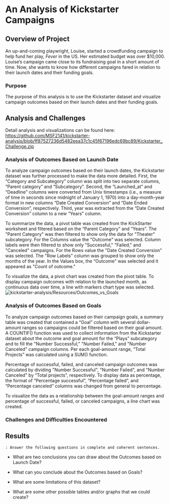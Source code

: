# An Analysis of Kickstarter Campaigns


## **Overview of Project**
An up-and-coming playwright, Louise, started a crowdfunding campaign to help fund her play, *Fever* in the US. Her estimated budget was over $10,000. Louise’s campaign came close to its fundraising goal in a short amount of time. Now, she wants to know how different campaigns fared in relation to their launch dates and their funding goals. 

### Purpose
The purpose of this analysis is to use the Kickstarter dataset and visualize campaign outcomes based on their launch dates and their funding goals. 


## **Analysis and Challenges**
Detail analysis and visualizations can be found here:
https://github.com/MSF2141/kickstarter-analysis/blob/ff87527236d5482eea37c1c45f67196edc69bc89/Kickstarter_Challenge.zip

### Analysis of Outcomes Based on Launch Date
To analyze campaign outcomes based on their launch dates, the Kickstarter dataset was further processed to make the data more detailed. First, the “Category and Subcategory” column was split into two separate columns, “Parent category” and “Subcategory”. Second, the “Launched_at” and “Deadline” columns were converted from Unix timestamps (i.e., a measure of time in seconds since midnight of January 1, 1970) into a day-month-year format in new columns “Date Created Conversion” and “Date Ended Conversion”, respectively. Third, year was extracted from the “Date Created Conversion” column to a new “Years” column.  

To summarize the data, a pivot table was created from the KickStarter worksheet and filtered based on the “Parent Category” and “Years”. The "Parent Category" was then filtered to show only the data for "Theater" subcategory. For the Columns value the "Outcome" was selected. Column labels were then filtered to show only "Successful," "Failed," and "Canceled" campaigns. For the Rows value the "Date Created Conversion" was selected. The "Row Labels" column was grouped to show only the months of the year. In the Values box, the “Outcome" was selected and it appeared as "Count of outcome."	

To visualize the data, a pivot chart was created from the pivot table. To display campaign outcomes with relation to the launched month, as continuous data over time, a line with markers chart type was selected. 
![kickstarter-analysis/Resources/Outcomes_vs_Goals](https://github.com/MSF2141/kickstarter-analysis/Resources/Theater_Outcomes_vs_Launch.png) 


### Analysis of Outcomes Based on Goals
To analyze campaign outcomes based on their campaign goals, a summary table was created that contained a “Goal” column with several dollar-amount ranges so campaigns could be filtered based on their goal amount.  A COUNTIF() function was used to collect information from the Kickstarter dataset about the outcome and goal amount for the “Plays” subcategory and to fill the "Number Successful," "Number Failed," and "Number Canceled" campaign columns. Per each goal-amount range, “Total  Projects” was calculated using a SUM() function.  

Percentage of successful, failed, and canceled campaign outcomes was calculated by dividing "Number Successful", "Number Failed", and "Number Canceled" by “Total projects”, respectively. To display data as percentage, the format of  “Percentage successful”, “Percentage failed”, and “Percentage canceled” columns was changed from general to percentage.

To visualize the data as a relationship between the goal-amount ranges and percentage of successful, failed, or canceled campaigns, a line chart was created.




### Challenges and Difficulties Encountered

## **Results**
    : Answer the following questions in complete and coherent sentences.
       
- What are two conclusions you can draw about the Outcomes based on Launch Date?

- What can you conclude about the Outcomes based on Goals?

- What are some limitations of this dataset?

- What are some other possible tables and/or graphs that we could create?


